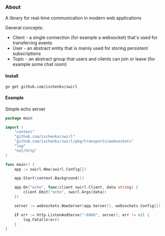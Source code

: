 ### About

A library for real-time communication in modern web applications

General concepts:
- Client - a single connection (for example a websocket) that's used for transferring events
- User - an abstract entity that is mainly used for storing persistent subscriptions
- Topic - an abstract group that users and clients can join or leave (for example some chat room)

#### Install
```
go get github.com/ischenkx/swirl
```

#### Example
Simple echo server
```go
package main

import (
	"context"
	"github.com/ischenkx/swirl"
	"github.com/ischenkx/swirl/pkg/transports/websockets"
	"log"
	"net/http"
)

func main() {
	app := swirl.New(swirl.Config{})

	app.Start(context.Background())

	app.On("echo", func(client swirl.Client, data string) {
		client.Emit("echo", swirl.Args{data})
	})

	server := websockets.NewServer(app.Server(), websockets.Config{})

	if err := http.ListenAndServe(":6060", server); err != nil {
		log.Fatalln(err)
	}
}

```
